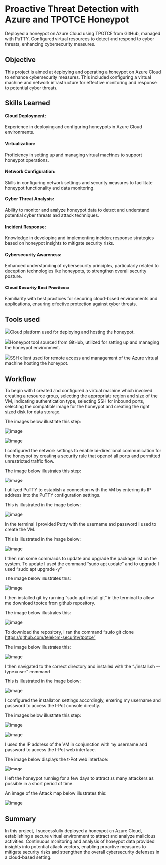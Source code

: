 # Proactive Threat Detection with Azure and TPOTCE Honeypot
Deployed a honeypot on Azure Cloud using TPOTCE from GitHub, managed with PuTTY. Configured virtual resources to detect and respond to cyber threats, enhancing cybersecurity measures.

## Objective
This project is aimed at deploying and operating a honeypot on Azure Cloud to enhance cybersecurity measures. This included configuring a virtual machine and network infrastructure for effective monitoring and response to potential cyber threats.

## Skills Learned
#### Cloud Deployment: 
Experience in deploying and configuring honeypots in Azure Cloud environments.

#### Virtualization:
Proficiency in setting up and managing virtual machines to support honeypot operations.

#### Network Configuration: 
Skills in configuring network settings and security measures to facilitate honeypot functionality and data monitoring.

#### Cyber Threat Analysis:
Ability to monitor and analyze honeypot data to detect and understand potential cyber threats and attack techniques.

#### Incident Response:
Knowledge in developing and implementing incident response strategies based on honeypot insights to mitigate security risks.

#### Cybersecurity Awareness: 
Enhanced understanding of cybersecurity principles, particularly related to deception technologies like honeypots, to strengthen overall security posture.

#### Cloud Security Best Practices:
Familiarity with best practices for securing cloud-based environments and applications, ensuring effective protection against cyber threats.

## Tools used
<img src="https://img.shields.io/badge/-Azure-0089D6?&style=for-the-badge&logo=Microsoft%20Azure&logoColor=white" />Cloud platform used for deploying and hosting the honeypot.

<img src="https://img.shields.io/badge/-TPOTCE-333333?&style=for-the-badge" />Honeypot tool sourced from GitHub, utilized for setting up and managing the honeypot environment.
 
<img src="https://img.shields.io/badge/-PuTTY-005C95?&style=for-the-badge&logo=PuTTY&logoColor=white" />SSH client used for remote access and management of the Azure virtual machine hosting the honeypot.
 
## Workflow
To begin with I created and configured a virtual machine which involved creating a resource group, selecting the appropriate region and size of the VM, indicating authentication type, selecting SSH for inbound ports, selecting the compatible image for the honeypot and creating the right sized disk for data storage.

The images below illustrate this step:

![image](https://github.com/NanaYawAsareTakyi/Azure-Honeypot-Project-Using-TPOTCE-for-Cyber-Threat-Analysis/assets/173400465/4185f351-e759-4221-8880-956744751994)




![image](https://github.com/NanaYawAsareTakyi/Azure-Honeypot-Project-Using-TPOTCE-for-Cyber-Threat-Analysis/assets/173400465/1b1e905e-754c-4fea-abbb-6c98cf0748ea)




I configured the network settings to enable bi-directional communication for the honeypot by creating a security rule that opened all ports and permitted unrestricted traffic flow.

The image below illustrates this step:

![image](https://github.com/NanaYawAsareTakyi/Azure-Honeypot-Project-Using-TPOTCE-for-Cyber-Threat-Analysis/assets/173400465/3de854c3-17fe-4b85-98a7-4f77550f82ee)


I utilized PuTTY to establish a connection with the VM by entering its IP address into the PuTTY configuration settings. 

This is illustrated in the image below:

![image](https://github.com/NanaYawAsareTakyi/Azure-Honeypot-Project-Using-TPOTCE-for-Cyber-Threat-Analysis/assets/173400465/205e6743-46fb-4d06-abf9-c9d3392a404d)


In the terminal I provided Putty with the username and password I used to create the VM.

This is illustrated in the image below:


![image](https://github.com/NanaYawAsareTakyi/Azure-Honeypot-Project-Using-TPOTCE-for-Cyber-Threat-Analysis/assets/173400465/a0ed67ff-afd0-4618-bd96-b7b43778458a)


I then run some commands to update and upgrade the package list on the system. To update I used the command “sudo apt update” and to upgrade I used “sudo apt upgrade -y”

The image below illustrates this:

![image](https://github.com/NanaYawAsareTakyi/Azure-Honeypot-Project-Using-TPOTCE-for-Cyber-Threat-Analysis/assets/173400465/7b73b0ae-ab04-4327-8b54-24753d9d3e98)


I then installed git by running “sudo apt install git” in the terminal to allow me download tpotce from github repository. 

The image below illustrates this:

![image](https://github.com/NanaYawAsareTakyi/Azure-Honeypot-Project-Using-TPOTCE-for-Cyber-Threat-Analysis/assets/173400465/3b5f4b44-9b09-4e87-8b00-9d02af61e249)


To download the repository, I ran the command “sudo git clone https://github.com/telekom-security/tpotce”

The image below illustrates this:

![image](https://github.com/NanaYawAsareTakyi/Azure-Honeypot-Project-Using-TPOTCE-for-Cyber-Threat-Analysis/assets/173400465/5f058071-f8ab-408d-a18c-abbb82116f0b)


I then navigated to the correct directory and installed with the “./install.sh --type=user” command.

This is illustrated in the image below:

![image](https://github.com/NanaYawAsareTakyi/Azure-Honeypot-Project-Using-TPOTCE-for-Cyber-Threat-Analysis/assets/173400465/504af162-f084-4920-ab91-f61d3aa8e673)

I configured the installation settings accordingly, entering my username and password to access the t-Pot console directly.

The images below illustrate this step:

![image](https://github.com/NanaYawAsareTakyi/Azure-Honeypot-Project-Using-TPOTCE-for-Cyber-Threat-Analysis/assets/173400465/91179a10-a228-4215-977c-42b49ca2cfb0)


![image](https://github.com/NanaYawAsareTakyi/Azure-Honeypot-Project-Using-TPOTCE-for-Cyber-Threat-Analysis/assets/173400465/39b8fbfe-db62-4b57-9f34-1bc4e0ee6c39)


I used the IP address of the VM in conjunction with my username and password to access the t-Pot web interface.


The image below displays the t-Pot web interface:

![image](https://github.com/NanaYawAsareTakyi/Azure-Honeypot-Project-Using-TPOTCE-for-Cyber-Threat-Analysis/assets/173400465/8b80aec5-6e67-4e46-aedc-0d74a9a39e0f)


I left the honeypot running for a few days to attract as many attackers as possible in a short period of time.


An image of the Attack map below illustrates this:


![image](https://github.com/NanaYawAsareTakyi/Azure-Honeypot-Project-Using-TPOTCE-for-Cyber-Threat-Analysis/assets/173400465/13e0c42b-4648-4642-b244-1fd6755549c6)


## Summary
In this project, I successfully deployed a honeypot on Azure Cloud, establishing a secure virtual environment to attract and analyze malicious activities. Continuous monitoring and analysis of honeypot data provided insights into potential attack vectors, enabling proactive measures to mitigate security risks and strengthen the overall cybersecurity defenses in a cloud-based setting.
